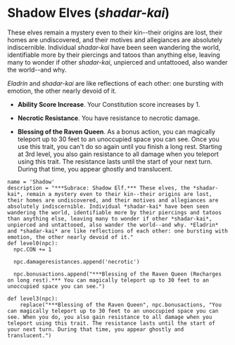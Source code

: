 # Shadow Elves (*shadar-kai*)
These elves remain a mystery even to their kin--their origins are lost, their homes are undiscovered, and their motives and allegiances are absolutely indiscernible. Individual *shadar-kai* have been seen wandering the world, identifiable more by their piercings and tatoos than anything else, leaving many to wonder if other *shadar-kai*, unpierced and untattooed, also wander the world--and why.

*Eladrin* and *shadar-kai* are like reflections of each other: one bursting with emotion, the other nearly devoid of it.

* **Ability Score Increase**. Your Constitution score increases by 1.

* **Necrotic Resistance**. You have resistance to necrotic damage.

* **Blessing of the Raven Queen**. As a bonus action, you can magically teleport up to 30 feet to an unoccupied space you can see. Once you use this trait, you can't do so again until you finish a long rest. Starting at 3rd level, you also gain resistance to all damage when you teleport using this trait. The resistance lasts until the start of your next turn. During that time, you appear ghostly and translucent.

```
name = 'Shadow'
description = "***Subrace: Shadow Elf.*** These elves, the *shadar-kai*, remain a mystery even to their kin--their origins are lost, their homes are undiscovered, and their motives and allegiances are absolutely indiscernible. Individual *shadar-kai* have been seen wandering the world, identifiable more by their piercings and tatoos than anything else, leaving many to wonder if other *shadar-kai*, unpierced and untattooed, also wander the world--and why. *Eladrin* and *shadar-kai* are like reflections of each other: one bursting with emotion, the other nearly devoid of it."
def level0(npc):
  npc.CON += 1

  npc.damageresistances.append('necrotic')

  npc.bonusactions.append("***Blessing of the Raven Queen (Recharges on long rest).*** You can magically teleport up to 30 feet to an unoccupied space you can see.")

def level3(npc):
    replace("***Blessing of the Raven Queen", npc.bonusactions, "You can magically teleport up to 30 feet to an unoccupied space you can see. When you do, you also gain resistance to all damage when you teleport using this trait. The resistance lasts until the start of your next turn. During that time, you appear ghostly and translucent.")
```

